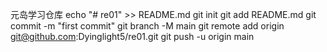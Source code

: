 元岛学习仓库
echo "# re01" >> README.md
git init
git add README.md
git commit -m "first commit"
git branch -M main
git remote add origin git@github.com:Dyinglight5/re01.git
git push -u origin main
